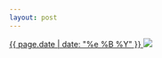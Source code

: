 ```yaml
---
layout: post
---
```


<p>
  <a href="/103">
    <time>{{ page.date | date: "%e %B %Y" }}</time>
    <img src="https://s3.amazonaws.com/life.aaronjgreenberg.com/103.jpg">
  </a>
  
</p>

